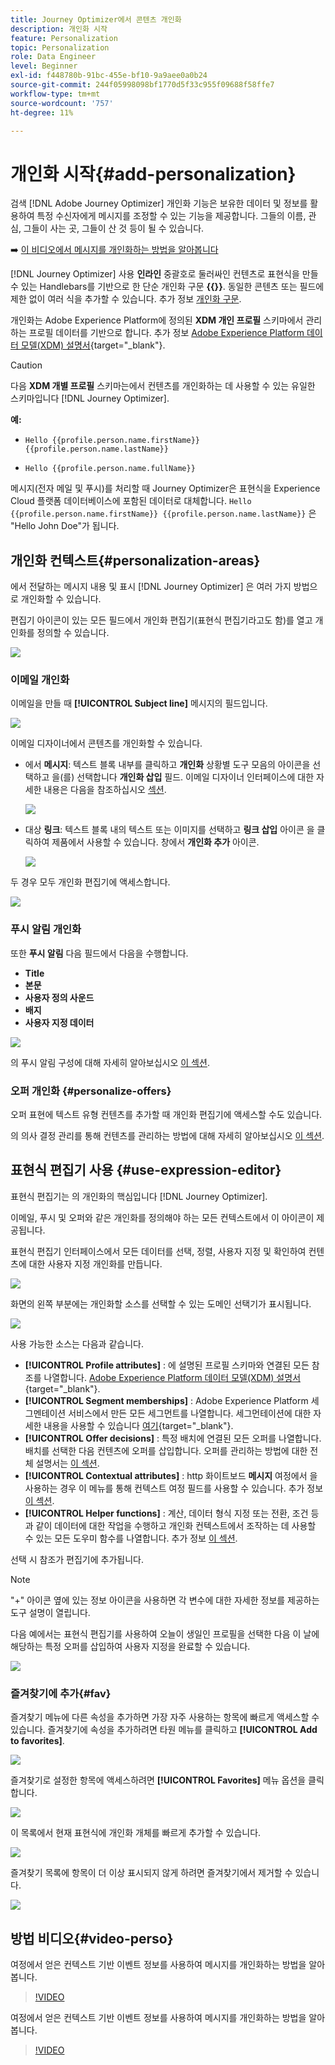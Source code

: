 ```yaml
---
title: Journey Optimizer에서 콘텐츠 개인화
description: 개인화 시작
feature: Personalization
topic: Personalization
role: Data Engineer
level: Beginner
exl-id: f448780b-91bc-455e-bf10-9a9aee0a0b24
source-git-commit: 244f05998098bf1770d5f33c955f09688f58ffe7
workflow-type: tm+mt
source-wordcount: '757'
ht-degree: 11%

---
```


# 개인화 시작{#add-personalization}

검색 [!DNL Adobe Journey Optimizer] 개인화 기능은 보유한 데이터 및 정보를 활용하여 특정 수신자에게 메시지를 조정할 수 있는 기능을 제공합니다. 그들의 이름, 관심, 그들이 사는 곳, 그들이 산 것 등이 될 수 있습니다.

➡️ [이 비디오에서 메시지를 개인화하는 방법을 알아봅니다](#video-perso)

[!DNL Journey Optimizer] 사용 **인라인** 중괄호로 둘러싸인 컨텐츠로 표현식을 만들 수 있는 Handlebars를 기반으로 한 단순 개인화 구문 **{{}}**. 동일한 콘텐츠 또는 필드에 제한 없이 여러 식을 추가할 수 있습니다. 추가 정보 [개인화 구문](personalization-syntax.md).

개인화는 Adobe Experience Platform에 정의된 **XDM 개인 프로필** 스키마에서 관리하는 프로필 데이터를 기반으로 합니다. 추가 정보 [Adobe Experience Platform 데이터 모델(XDM) 설명서](https://experienceleague.adobe.com/docs/experience-platform/xdm/home.html?lang=ko){target=&quot;_blank&quot;}.

>[!CAUTION]
>다음 **XDM 개별 프로필** 스키마는에서 컨텐츠를 개인화하는 데 사용할 수 있는 유일한 스키마입니다 [!DNL Journey Optimizer].

**예:**

* `Hello {{profile.person.name.firstName}} {{profile.person.name.lastName}}`

* `Hello {{profile.person.name.fullName}}`

메시지(전자 메일 및 푸시)를 처리할 때 Journey Optimizer은 표현식을 Experience Cloud 플랫폼 데이터베이스에 포함된 데이터로 대체합니다.  `Hello {{profile.person.name.firstName}} {{profile.person.name.lastName}}` 은 &quot;Hello John Doe&quot;가 됩니다.


## 개인화 컨텍스트{#personalization-areas}

에서 전달하는 메시지 내용 및 표시 [!DNL Journey Optimizer] 은 여러 가지 방법으로 개인화할 수 있습니다.

편집기 아이콘이 있는 모든 필드에서 개인화 편집기(표현식 편집기라고도 함)를 열고 개인화를 정의할 수 있습니다.

![](assets/perso_icon.png)

### 이메일 개인화

이메일을 만들 때 **[!UICONTROL Subject line]** 메시지의 필드입니다.

![](assets/perso_subject.png)

이메일 디자이너에서 콘텐츠를 개인화할 수 있습니다.

* 에서 **메시지**: 텍스트 블록 내부를 클릭하고 **개인화** 상황별 도구 모음의 아이콘을 선택하고 을(를) 선택합니다 **개인화 삽입** 필드. 이메일 디자이너 인터페이스에 대한 자세한 내용은 다음을 참조하십시오 [섹션](../design-emails.md).

   ![](assets/perso_insert.png)

* 대상 **링크**: 텍스트 블록 내의 텍스트 또는 이미지를 선택하고 **링크 삽입** 아이콘 을 클릭하여 제품에서 사용할 수 있습니다. 창에서 **개인화 추가** 아이콘.

   ![](assets/perso_link.png)

두 경우 모두 개인화 편집기에 액세스합니다.

![](assets/perso_ee.png)

### 푸시 알림 개인화

또한 **푸시 알림** 다음 필드에서 다음을 수행합니다.

* **Title**
* **본문**
* **사용자 정의 사운드**
* **배지**
* **사용자 지정 데이터**

![](assets/perso_push.png)

의 푸시 알림 구성에 대해 자세히 알아보십시오 [이 섹션](../push-gs.md).

### 오퍼 개인화 {#personalize-offers}

오퍼 표현에 텍스트 유형 컨텐츠를 추가할 때 개인화 편집기에 액세스할 수도 있습니다.

의 의사 결정 관리를 통해 컨텐츠를 관리하는 방법에 대해 자세히 알아보십시오 [이 섹션](../offers/offer-library/creating-personalized-offers.md#custom-text).

## 표현식 편집기 사용 {#use-expression-editor}

표현식 편집기는 의 개인화의 핵심입니다 [!DNL Journey Optimizer].

이메일, 푸시 및 오퍼와 같은 개인화를 정의해야 하는 모든 컨텍스트에서 이 아이콘이 제공됩니다.

표현식 편집기 인터페이스에서 모든 데이터를 선택, 정렬, 사용자 지정 및 확인하여 컨텐츠에 대한 사용자 지정 개인화를 만듭니다.

![](assets/perso_ee1.png)

화면의 왼쪽 부분에는 개인화할 소스를 선택할 수 있는 도메인 선택기가 표시됩니다.

![](assets/perso_ee3.png)

사용 가능한 소스는 다음과 같습니다.

* **[!UICONTROL Profile attributes]** : 에 설명된 프로필 스키마와 연결된 모든 참조를 나열합니다. [Adobe Experience Platform 데이터 모델(XDM) 설명서](https://experienceleague.adobe.com/docs/experience-platform/xdm/home.html){target=&quot;_blank&quot;}.
* **[!UICONTROL Segment memberships]** : Adobe Experience Platform 세그멘테이션 서비스에서 만든 모든 세그먼트를 나열합니다. 세그먼테이션에 대한 자세한 내용을 사용할 수 있습니다 [여기](https://experienceleague.adobe.com/docs/experience-platform/segmentation/home.html){target=&quot;_blank&quot;}.
* **[!UICONTROL Offer decisions]** : 특정 배치에 연결된 모든 오퍼를 나열합니다. 배치를 선택한 다음 컨텐츠에 오퍼를 삽입합니다. 오퍼를 관리하는 방법에 대한 전체 설명서는 [이 섹션](../deliver-personalized-offers.md).
* **[!UICONTROL Contextual attributes]** : http 화이트보드 **메시지** 여정에서 을 사용하는 경우 이 메뉴를 통해 컨텍스트 여정 필드를 사용할 수 있습니다. 추가 정보 [이 섹션](personalization-use-case.md).
* **[!UICONTROL Helper functions]** : 계산, 데이터 형식 지정 또는 전환, 조건 등과 같이 데이터에 대한 작업을 수행하고 개인화 컨텍스트에서 조작하는 데 사용할 수 있는 모든 도우미 함수를 나열합니다. 추가 정보 [이 섹션](functions/functions.md).

선택 시 참조가 편집기에 추가됩니다.

>[!NOTE]
>
>&quot;+&quot; 아이콘 옆에 있는 정보 아이콘을 사용하면 각 변수에 대한 자세한 정보를 제공하는 도구 설명이 열립니다.

다음 예에서는 표현식 편집기를 사용하여 오늘이 생일인 프로필을 선택한 다음 이 날에 해당하는 특정 오퍼를 삽입하여 사용자 지정을 완료할 수 있습니다.

![](assets/perso_ee2.png)

### 즐겨찾기에 추가{#fav}

즐겨찾기 메뉴에 다른 속성을 추가하면 가장 자주 사용하는 항목에 빠르게 액세스할 수 있습니다. 즐겨찾기에 속성을 추가하려면 타원 메뉴를 클릭하고 **[!UICONTROL Add to favorites]**.

![](assets/favorite-option.png)

즐겨찾기로 설정한 항목에 액세스하려면 **[!UICONTROL Favorites]** 메뉴 옵션을 클릭합니다.

![](assets/favorite-menu.png)

이 목록에서 현재 표현식에 개인화 개체를 빠르게 추가할 수 있습니다.

![](assets/favorite-list.png)

즐겨찾기 목록에 항목이 더 이상 표시되지 않게 하려면 즐겨찾기에서 제거할 수 있습니다.

![](assets/favorite-remove.png)

## 방법 비디오{#video-perso}

여정에서 얻은 컨텍스트 기반 이벤트 정보를 사용하여 메시지를 개인화하는 방법을 알아봅니다.

>[!VIDEO](https://video.tv.adobe.com/v/334165?quality=12)

여정에서 얻은 컨텍스트 기반 이벤트 정보를 사용하여 메시지를 개인화하는 방법을 알아봅니다.

>[!VIDEO](https://video.tv.adobe.com/v/334078?quality=12)
